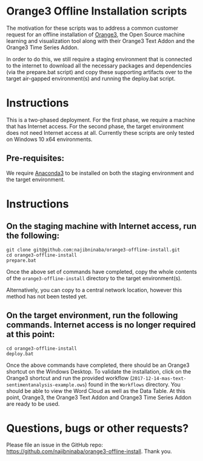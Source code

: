 # Orange3 Offline Installation scripts

The motivation for these scripts was to address a common customer request for an offline installation of [Orange3](https://orange.biolab.si/), the Open Source machine learning and visualization tool along with their Orange3 Text Addon and the Orange3 Time Series Addon.

In order to do this, we still require a staging environment that is connected to the internet to download all the necessary packages and dependencies (via the prepare.bat script) and copy these supporting artifacts over to the target air-gapped environment(s) and running the deploy.bat script.

# Instructions

This is a two-phased deployment. For the first phase, we require a machine that has Internet access. For the second phase, the target environment does not need Internet access at all. Currently these scripts are only tested on Windows 10 x64 environments.

## Pre-requisites:

We require [Anaconda3](https://www.anaconda.com/distribution/) to be installed on both the staging environment and the target environment.

# Instructions

## On the staging machine with Internet access, run the following:
    
    git clone git@github.com:najibninaba/orange3-offline-install.git
    cd orange3-offline-install
    prepare.bat

Once the above set of commands have completed, copy the whole contents of the ```orange3-offline-install``` directory to the target environment(s). 

Alternatively, you can copy to a central network location, however this method has not been tested yet.

## On the target environment, run the following commands. Internet access is no longer required at this point:

    cd orange3-offline-install
    deploy.bat

Once the above commands have completed, there should be an Orange3 shortcut on the Windows Desktop. To validate the installation, click on the Orange3 shortcut and run the provided workflow (```2017-12-14-mas-text-sentimentanalysis-example.ows```) found in the ```Workflows``` directory. You should be able to view the Word Cloud as well as the Data Table. At this point, Orange3, the Orange3 Text Addon and Orange3 Time Series Addon are ready to be used.

# Questions, bugs or other requests?

Please file an issue in the GitHub repo: https://github.com/najibninaba/orange3-offline-install. Thank you.
